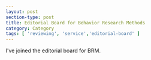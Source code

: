 ```yaml
---
layout: post
section-type: post
title: Editorial Board for Behavior Research Methods
category: Category
tags: [ 'reviewing', 'service','editorial-board' ]
---
```

I've joined the editorial board for BRM.
